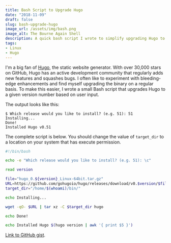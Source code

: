 ```yaml
---
title: Bash Script to Upgrade Hugo
date: "2018-11-09"
draft: false
slug: bash-upgrade-hugo
image_url: /assets/img/bash.png
image_alt: The Bourne Again Shell
description: A quick bash script I wrote to simplify upgrading Hugo to the latest version.
tags:
- Linux
- Hugo
---
```


I'm a big fan of [Hugo](https://gohugo.io), the static website generator. With over 30,000 stars on GitHub, Hugo has an active development community that regularly adds new features and squashes bugs. I often like to experiment with bleeding-edge enhancements and find myself upgrading the binary on a regular basis. To make this easier, I wrote a small Bash script that upgrades Hugo to a given version number based on user input.

The output looks like this:

```plaintext
$ Which release would you like to install? (e.g. 51): 51
Installing...
Done!
Installed Hugo v0.51
```

The complete script is below. You should change the value of `target_dir` to a location on your system that has execute permission.

```bash
#!/bin/bash

echo -e "Which release would you like to install? (e.g. 51): \c"

read version

file="hugo_0.${version}_Linux-64bit.tar.gz"
URL=https://github.com/gohugoio/hugo/releases/download/v0.$version/$file
target_dir="/home/$(whoami)/bin/"

echo Installing...

wget -qO- $URL | tar xz -C $target_dir hugo

echo Done!

echo Installed Hugo $(hugo version | awk '{ print $5 }')
```

[Link to GitHub gist](https://gist.github.com/misterorion/8824811c3e25bba3c05189e513f1a585).
